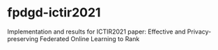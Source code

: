 # fpdgd-ictir2021
Implementation and results for ICTIR2021 paper: Effective and Privacy-preserving Federated Online Learning to Rank
